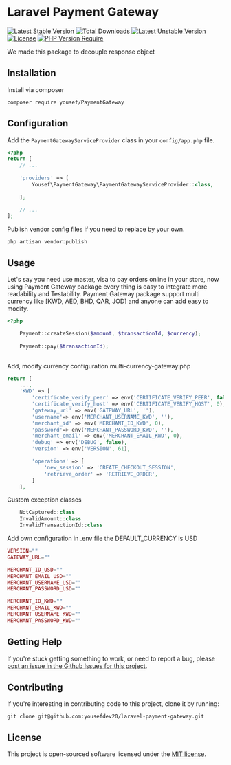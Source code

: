 # Laravel Payment Gateway

[![Latest Stable Version](http://poser.pugx.org/yousef/payment-gateway/v)](https://packagist.org/packages/yousef/payment-gateway) [![Total Downloads](http://poser.pugx.org/yousef/payment-gateway/downloads)](https://packagist.org/packages/yousef/payment-gateway) [![Latest Unstable Version](http://poser.pugx.org/yousef/payment-gateway/v/unstable)](https://packagist.org/packages/yousef/payment-gateway) [![License](http://poser.pugx.org/yousef/payment-gateway/license)](https://packagist.org/packages/yousef/payment-gateway) [![PHP Version Require](http://poser.pugx.org/yousef/payment-gateway/require/php)](https://packagist.org/packages/yousef/payment-gateway)

We made this package to decouple response object

## Installation

Install via composer

```shell
composer require yousef/PaymentGateway
```

## Configuration

Add the `PaymentGatewayServiceProvider` class in your `config/app.php` file.

```php
<?php
return [
    // ...
    
    'providers' => [
        Yousef\PaymentGateway\PaymentGatewayServiceProvider::class,
        
    ];

    // ...
];
```

Publish vendor config files if you need to replace by your own.

```shell
php artisan vendor:publish
```

## Usage

Let's say you need use master, visa to pay orders online in your store, now using Payment Gateway package every thing is easy
to integrate more readability and Testability. Payment Gateway package support multi currency like [KWD, AED, BHD, QAR, JOD]
and anyone can add easy to modify.

```php
<?php

    Payment::createSession($amount, $transactionId, $currency);
    
    Payment::pay($transactionId);
    

```
Add, modify currency configuration multi-currency-gateway.php

```php
return [
    ...,
    'KWD' => [
        'certificate_verify_peer' => env('CERTIFICATE_VERIFY_PEER', false),
        'certificate_verify_host' => env('CERTIFICATE_VERIFY_HOST', 0),
        'gateway_url' => env('GATEWAY_URL', ''),
        'username'=> env('MERCHANT_USERNAME_KWD', ''),
        'merchant_id' => env('MERCHANT_ID_KWD', 0),
        'password'=> env('MERCHANT_PASSWORD_KWD', ''),
        'merchant_email' => env('MERCHANT_EMAIL_KWD', 0),
        'debug' => env('DEBUG', false),
        'version' => env('VERSION', 61),

        'operations' => [
            'new_session' => 'CREATE_CHECKOUT_SESSION',
            'retrieve_order' => 'RETRIEVE_ORDER',
        ]
    ],
```
Custom exception classes

```php 
    NotCaptured::class
    InvalidAmount::class  
    InvalidTransactionId::class
```
Add own configuration in .env file the DEFAULT_CURRENCY is USD

```php
VERSION=""
GATEWAY_URL=""

MERCHANT_ID_USD=""
MERCHANT_EMAIL_USD=""
MERCHANT_USERNAME_USD=""
MERCHANT_PASSWORD_USD=""

MERCHANT_ID_KWD=""
MERCHANT_EMAIL_KWD=""
MERCHANT_USERNAME_KWD=""
MERCHANT_PASSWORD_KWD=""
```
## Getting Help

If you're stuck getting something to work, or need to report a bug, please [post an issue in the Github Issues for this project](https://github.com/yousefdev20/laravel-payment-gateway/issues).
## Contributing

If you're interesting in contributing code to this project, clone it by running:

```shell
git clone git@github.com:yousefdev20/laravel-payment-gateway.git
```

## License

This project is open-sourced software licensed under the [MIT license](http://opensource.org/licenses/MIT).
